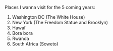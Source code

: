 Places I wanna visit for the 5 coming years:
1. Washington DC (The White House)
2. New York (The Freedom Statue and Brooklyn)
3. Hawaî
4. Bora bora
5. Rwanda
6. South Africa (Soweto)
